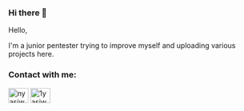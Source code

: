 ### Hi there 👋
Hello,

I'm a junior pentester trying to improve myself and uploading various projects here.
<h3 align="left">Contact with me:</h3>
<p align="left">
<a href="https://twitter.com/nyasiwn" target="blank"><img align="center" src="https://raw.githubusercontent.com/rahuldkjain/github-profile-readme-generator/master/src/images/icons/Social/twitter.svg" alt="nyasiwn" height="30" width="40" /></a>
<a href="https://instagram.com/1yasiwn" target="blank"><img align="center" src="https://raw.githubusercontent.com/rahuldkjain/github-profile-readme-generator/master/src/images/icons/Social/instagram.svg" alt="1yasiwn" height="30" width="40" /></a>
</p>

<!--
**yasiwn/yasiwn** is a ✨ _special_ ✨ repository because its `README.md` (this file) appears on your GitHub profile.

Here are some ideas to get you started:


-->
